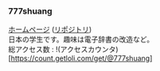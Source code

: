 ### 777shuang
[ホームページ](https://777shuang.github.io) ([リポジトリ](https://github.com/777shuang/777shuang.github.io))<br>
日本の学生です。趣味は電子辞書の改造など。<br>
総アクセス数 :
!(アクセスカウンタ)[https://count.getloli.com/get/@777shuang]
